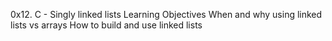 0x12. C - Singly linked lists
Learning Objectives
When and why using linked lists vs arrays
How to build and use linked lists

